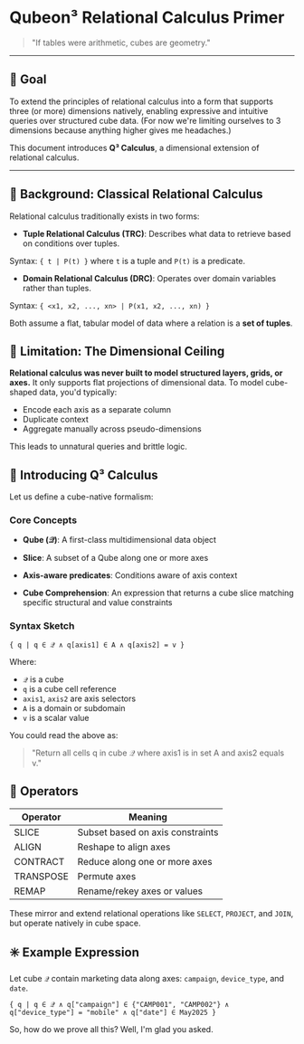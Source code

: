 # Qubeon³ Relational Calculus Primer

> "If tables were arithmetic, cubes are geometry."

---

## 🎯 Goal

To extend the principles of relational calculus into a form that supports three (or more) dimensions natively, enabling expressive and intuitive queries over structured cube data. (For now we're limiting ourselves to 3 dimensions because anything higher gives me headaches.)

This document introduces **Q³ Calculus**, a dimensional extension of relational calculus.

---

## 🧠 Background: Classical Relational Calculus

Relational calculus traditionally exists in two forms:

* **Tuple Relational Calculus (TRC)**: Describes what data to retrieve based on conditions over tuples.

Syntax: `{ t | P(t) }` where `t` is a tuple and `P(t)` is a predicate.

* **Domain Relational Calculus (DRC)**: Operates over domain variables rather than tuples.

Syntax: `{ <x1, x2, ..., xn> | P(x1, x2, ..., xn) }`

Both assume a flat, tabular model of data where a relation is a **set of tuples**.

## 🧩 Limitation: The Dimensional Ceiling

**Relational calculus was never built to model structured layers, grids, or axes.** It only supports flat projections of dimensional data. To model cube-shaped data, you'd typically:

- Encode each axis as a separate column
- Duplicate context
- Aggregate manually across pseudo-dimensions

This leads to unnatural queries and brittle logic.

## 🔮 Introducing Q³ Calculus

Let us define a cube-native formalism:

### Core Concepts

- **Qube (𝒬)**: A first-class multidimensional data object

- **Slice**: A subset of a Qube along one or more axes

- **Axis-aware predicates**: Conditions aware of axis context

- **Cube Comprehension**: An expression that returns a cube slice matching specific structural and value constraints

### Syntax Sketch

`{ q | q ∈ 𝒬 ∧ q[axis1] ∈ A ∧ q[axis2] = v }`

Where:

- `𝒬` is a cube
- `q` is a cube cell reference
- `axis1`, `axis2` are axis selectors
- `A` is a domain or subdomain
- `v` is a scalar value

You could read the above as:

> "Return all cells q in cube 𝒬 where axis1 is in set A and axis2 equals v."

## 📐 Operators

| Operator | Meaning |
| --- | --- |
| SLICE | Subset based on axis constraints |
| ALIGN | Reshape to align axes |
| CONTRACT | Reduce along one or more axes |
| TRANSPOSE | Permute axes |
| REMAP | Rename/rekey axes or values |

These mirror and extend relational operations like `SELECT`, `PROJECT`, and `JOIN`, but operate natively in cube space.

## ✳️ Example Expression

Let cube `𝒬` contain marketing data along axes: `campaign`, `device_type`, and `date`.

`{ q | q ∈ 𝒬 ∧ q["campaign"] ∈ {"CAMP001", "CAMP002"} ∧ q["device_type"] = "mobile" ∧ q["date"] ∈ May2025 }`

So, how do we prove all this? Well, I'm glad you asked.


